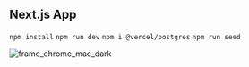 ## Next.js App

`npm install`
`npm run dev`
`npm i @vercel/postgres`
`npm run seed`

![frame_chrome_mac_dark](https://github.com/AnshGupta01/nextjs-dashboard-project/assets/26479077/7a928cc1-7dc5-4905-b43a-5186b4544d03)

